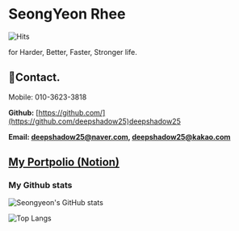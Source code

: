 # SeongYeon Rhee

<!--방문자 수, 깃허브 팔로워 수-->
![Hits](https://hits.seeyoufarm.com/api/count/incr/badge.svg?url=https%3A%2F%2Fgithub.com%2deepshadow25&count_bg=%23FFC500&title_bg=%41771100&icon=diaspora.svg&icon_color=%19721121&title=visitors&edge_flat=false)


for Harder, Better, Faster, Stronger life.


## 📱Contact.

Mobile: 010-3623-3818

**Github:** [https://github.com/](https://github.com/deepshadow25)deepshadow25

**Email: deepshadow25@naver.com, deepshadow25@kakao.com**

## [My Portpolio (Notion)](https://iris-kilometer-1d6.notion.site/SeongYeon-Rhee-f6b0ab8024674ce09852b10a6bd14ba7)

<!-- [veLog](https://velog.io/@deepshadow) 
 [Blog](https://deepshadow25.github.io) ->  -->


### My Github stats

![Seongyeon's GitHub stats](https://github-readme-stats.vercel.app/api?username=deepshadow25&show_icons=true&theme=react)

![Top Langs](https://github-readme-stats.vercel.app/api/top-langs/?username=deepshadow25&layout=compact&theme=tokyonight)

<!--![image](https://media.giphy.com/media/fb4haewhv8ttpwpfMw/giphy.gif)-->
<!--
✏ **Task**

<img src="https://img.shields.io/badge/CV-Object Detection-blue"/> 


<br/>
<br/>
-->
<!--
⚙️ **Tech Stack**

<img src="https://img.shields.io/badge/Python-3766AB?style=flat-square&logo=Python&logoColor=white"/>  <img src="https://img.shields.io/badge/Java-007396?style=flat-square&logo=Java&logoColor=white"/> <img src="https://img.shields.io/badge/MySQL-4479A1?style=flat-square&logo=MySQL&logoColor=white"/> 
<img src="https://img.shields.io/badge/Swift-F05138?style=flat-square&logo=Swift&logoColor=white"/> <img src="https://img.shields.io/badge/C++-00599C?style=flat-square&logo=Swift&logoColor=white"/> 

   
   
<img src="https://img.shields.io/badge/TensorFlow-FF6F00?style=flat-square&logo=TensorFlow&logoColor=white"/> <img src="https://img.shields.io/badge/PyTorch-EE4C2C?style=flat-square&logo=PyTorch&logoColor=white"/> <img src="https://img.shields.io/badge/Flask-000000?style=flat-square&logo=Flask&logoColor=white"/> 
-->

<!--

<br/>
<br/>  
 
🛠 **Tool**


<img src="https://img.shields.io/badge/Colab-F9AB00?style=flat-square&logo=Google Colab&logoColor=white"/> <img src="https://img.shields.io/badge/VSCode-007ACC?style=flat-square&logo=Visual Studio Code&logoColor=white"/> <img src="https://img.shields.io/badge/AWS-232F3E?style=flat-square&logo=Amazon AWS&logoColor=white"/> <img src="https://img.shields.io/badge/Android-3DDC84?style=flat-square&logo=Android&logoColor=white"/>


-->




